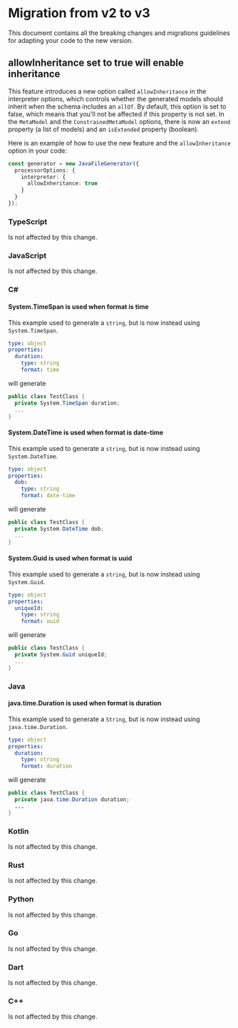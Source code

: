 # Migration from v2 to v3

This document contains all the breaking changes and migrations guidelines for adapting your code to the new version.

## allowInheritance set to true will enable inheritance

This feature introduces a new option called `allowInheritance` in the interpreter options, which controls whether the generated models should inherit when the schema includes an `allOf`. By default, this option is set to false, which means that you'll not be affected if this property is not set. In the `MetaModel` and the `ConstrainedMetaModel` options, there is now an `extend` property (a list of models) and an `isExtended` property (boolean).

Here is an example of how to use the new feature and the `allowInheritance` option in your code:

```ts
const generator = new JavaFileGenerator({
  processorOptions: {
    interpreter: {
      allowInheritance: true
    }
  }
});
```

### TypeScript

Is not affected by this change.

### JavaScript

Is not affected by this change.

### C#

#### System.TimeSpan is used when format is time

This example used to generate a `string`, but is now instead using `System.TimeSpan`.

```yaml
type: object
properties:
  duration:
    type: string
    format: time
```

will generate

```csharp
public class TestClass {
  private System.TimeSpan duration;
  ...
}
```

#### System.DateTime is used when format is date-time

This example used to generate a `string`, but is now instead using `System.DateTime`.

```yaml
type: object
properties:
  dob:
    type: string
    format: date-time
```

will generate

```csharp
public class TestClass {
  private System.DateTime dob;
  ...
}
```

#### System.Guid is used when format is uuid

This example used to generate a `string`, but is now instead using `System.Guid`.

```yaml
type: object
properties:
  uniqueId:
    type: string
    format: uuid
```

will generate

```csharp
public class TestClass {
  private System.Guid uniqueId;
  ...
}
```

### Java

#### java.time.Duration is used when format is duration

This example used to generate a `String`, but is now instead using `java.time.Duration`.

```yaml
type: object
properties:
  duration:
    type: string
    format: duration
```

will generate

```java
public class TestClass {
  private java.time.Duration duration;
  ...
}
```

### Kotlin

Is not affected by this change.

### Rust

Is not affected by this change.

### Python

Is not affected by this change.

### Go

Is not affected by this change.

### Dart

Is not affected by this change.

### C++

Is not affected by this change.
